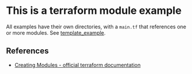 # This is a terraform module example

All examples have their own directories, with a `main.tf` that references one or more modules. See [template_example](../template_example/example/standalone).

## References
- [Creating Modules - official terraform documentation](https://www.terraform.io/docs/modules/index.html)
